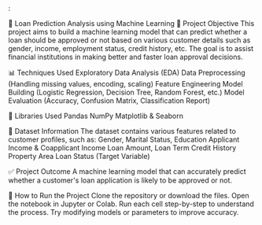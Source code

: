 :

📘 Loan Prediction Analysis using Machine Learning
📌 Project Objective
This project aims to build a machine learning model that can predict whether a loan should be approved or not based on various customer details such as gender, income, employment status, credit history, etc. The goal is to assist financial institutions in making better and faster loan approval decisions.

📊 Techniques Used
Exploratory Data Analysis (EDA)
Data Preprocessing (Handling missing values, encoding, scaling)
Feature Engineering
Model Building (Logistic Regression, Decision Tree, Random Forest, etc.)
Model Evaluation (Accuracy, Confusion Matrix, Classification Report)

🧠 Libraries Used
Pandas
NumPy
Matplotlib & Seaborn



📁 Dataset Information
The dataset contains various features related to customer profiles, such as:
Gender, Marital Status, Education
Applicant Income & Coapplicant Income
Loan Amount, Loan Term
Credit History
Property Area
Loan Status (Target Variable)

✅ Project Outcome
A machine learning model that can accurately predict whether a customer's loan application is likely to be approved or not.



🚀 How to Run the Project
Clone the repository or download the files.
Open the notebook in Jupyter or Colab.
Run each cell step-by-step to understand the process.
Try modifying models or parameters to improve accuracy.

